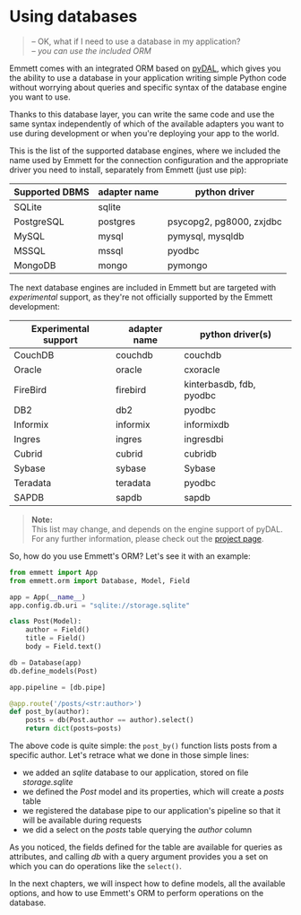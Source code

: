 Using databases
===============

> – OK, what if I need to use a database in my application?   
> – *you can use the included ORM*

Emmett comes with an integrated ORM based on [pyDAL](https://github.com/web2py/pydal), which gives you the ability to use a database in your application writing simple Python code without worrying about queries and specific syntax of the database engine you want to use.

Thanks to this database layer, you can write the same code and use the same syntax independently of which of the available adapters you want to use during development or when you're deploying your app to the world.

This is the list of the supported database engines, where we included the name used by Emmett for the connection configuration and the appropriate driver you need to install, separately from Emmett (just use pip):

| Supported DBMS | adapter name | python driver |
| --- | --- | --- |
| SQLite | sqlite | |
| PostgreSQL | postgres | psycopg2, pg8000, zxjdbc |
| MySQL | mysql | pymysql, mysqldb |
| MSSQL | mssql | pyodbc |
| MongoDB | mongo | pymongo |

The next database engines are included in Emmett but are targeted with *experimental* support, as they're not officially supported by the Emmett development:

| Experimental support | adapter name | python driver(s) |
| --- | --- | --- |
| CouchDB | couchdb | couchdb |
| Oracle | oracle | cxoracle |
| FireBird | firebird | kinterbasdb, fdb, pyodbc |
| DB2 | db2 | pyodbc |
| Informix | informix | informixdb |
| Ingres | ingres | ingresdbi |
| Cubrid | cubrid | cubridb |
| Sybase | sybase | Sybase |
| Teradata | teradata | pyodbc |
| SAPDB | sapdb | sapdb |

> **Note:**   
> This list may change, and depends on the engine support of pyDAL. For any
further information, please check out the [project page](https://github.com/web2py/pydal).

So, how do you use Emmett's ORM? Let's see it with an example:

```python
from emmett import App
from emmett.orm import Database, Model, Field

app = App(__name__)
app.config.db.uri = "sqlite://storage.sqlite"

class Post(Model):
    author = Field()
    title = Field()
    body = Field.text()

db = Database(app)
db.define_models(Post)

app.pipeline = [db.pipe]

@app.route('/posts/<str:author>')
def post_by(author):
    posts = db(Post.author == author).select()
    return dict(posts=posts)
```

The above code is quite simple: the `post_by()` function lists posts from a
specific author. Let's retrace what we done in those simple lines:

* we added an *sqlite* database to our application, stored on file *storage.sqlite*
* we defined the *Post* model and its properties, which will create a *posts* table
* we registered the database pipe to our application's pipeline so that it will be available during requests
* we did a select on the *posts* table querying the *author* column

As you noticed, the fields defined for the table are available for queries as
attributes, and calling *db* with a query argument provides you a set on
which you can do operations like the `select()`.

In the next chapters, we will inspect how to define models, all the available options,
and how to use Emmett's ORM to perform operations on the database. 
